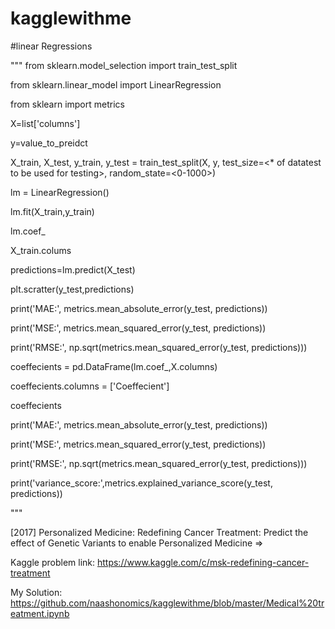 # kagglewithme

#linear Regressions

"""
from sklearn.model_selection import train_test_split

from sklearn.linear_model import LinearRegression

from sklearn import metrics

X=list['columns']

y=value_to_preidct

X_train, X_test, y_train, y_test = train_test_split(X, y, test_size=<* of datatest to be used for testing>, random_state=<0-1000>)

lm = LinearRegression()

lm.fit(X_train,y_train)

lm.coef_

X_train.colums

predictions=lm.predict(X_test)

plt.scratter(y_test,predictions)

print('MAE:', metrics.mean_absolute_error(y_test, predictions))

print('MSE:', metrics.mean_squared_error(y_test, predictions))

print('RMSE:', np.sqrt(metrics.mean_squared_error(y_test, predictions)))

coeffecients = pd.DataFrame(lm.coef_,X.columns)

coeffecients.columns = ['Coeffecient']

coeffecients

print('MAE:', metrics.mean_absolute_error(y_test, predictions))

print('MSE:', metrics.mean_squared_error(y_test, predictions))

print('RMSE:', np.sqrt(metrics.mean_squared_error(y_test, predictions)))

print('variance_score:',metrics.explained_variance_score(y_test, predictions))

"""


[2017] Personalized Medicine: Redefining Cancer Treatment: Predict the effect of Genetic Variants to enable Personalized Medicine => 

Kaggle problem link: https://www.kaggle.com/c/msk-redefining-cancer-treatment

My Solution: https://github.com/naashonomics/kagglewithme/blob/master/Medical%20treatment.ipynb 


